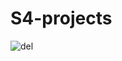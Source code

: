 # S4-projects
![del](https://user-images.githubusercontent.com/96950933/216551396-58ffa498-0148-4a61-97ac-74aaeb0bd115.png)
